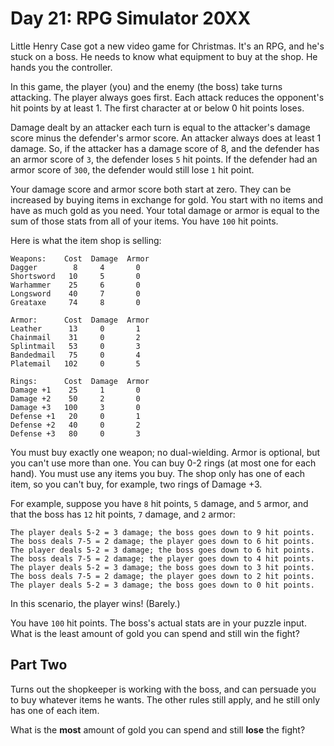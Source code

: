 # Day 21: RPG Simulator 20XX

Little Henry Case got a new video game for Christmas. It's an RPG, and he's stuck on a boss. He needs to know what equipment to buy at the shop. He hands you the controller.

In this game, the player (you) and the enemy (the boss) take turns attacking. The player always goes first. Each attack reduces the opponent's hit points by at least 1. The first character at or below 0 hit points loses.

Damage dealt by an attacker each turn is equal to the attacker's damage score minus the defender's armor score. An attacker always does at least 1 damage. So, if the attacker has a damage score of 8, and the defender has an armor score of `3`, the defender loses `5` hit points. If the defender had an armor score of `300`, the defender would still lose `1` hit point.

Your damage score and armor score both start at zero. They can be increased by buying items in exchange for gold. You start with no items and have as much gold as you need. Your total damage or armor is equal to the sum of those stats from all of your items. You have `100` hit points.

Here is what the item shop is selling:
```
Weapons:    Cost  Damage  Armor
Dagger        8     4       0
Shortsword   10     5       0
Warhammer    25     6       0
Longsword    40     7       0
Greataxe     74     8       0

Armor:      Cost  Damage  Armor
Leather      13     0       1
Chainmail    31     0       2
Splintmail   53     0       3
Bandedmail   75     0       4
Platemail   102     0       5

Rings:      Cost  Damage  Armor
Damage +1    25     1       0
Damage +2    50     2       0
Damage +3   100     3       0
Defense +1   20     0       1
Defense +2   40     0       2
Defense +3   80     0       3
```

You must buy exactly one weapon; no dual-wielding. Armor is optional, but you can't use more than one. You can buy 0-2 rings (at most one for each hand). You must use any items you buy. The shop only has one of each item, so you can't buy, for example, two rings of Damage +3.

For example, suppose you have `8` hit points, `5` damage, and `5` armor, and that the boss has `12` hit points, `7` damage, and `2` armor:
```
The player deals 5-2 = 3 damage; the boss goes down to 9 hit points.
The boss deals 7-5 = 2 damage; the player goes down to 6 hit points.
The player deals 5-2 = 3 damage; the boss goes down to 6 hit points.
The boss deals 7-5 = 2 damage; the player goes down to 4 hit points.
The player deals 5-2 = 3 damage; the boss goes down to 3 hit points.
The boss deals 7-5 = 2 damage; the player goes down to 2 hit points.
The player deals 5-2 = 3 damage; the boss goes down to 0 hit points.
```

In this scenario, the player wins! (Barely.)

You have `100` hit points. The boss's actual stats are in your puzzle input. What is the least amount of gold you can spend and still win the fight?

## Part Two

Turns out the shopkeeper is working with the boss, and can persuade you to buy whatever items he wants. The other rules still apply, and he still only has one of each item.

What is the **most** amount of gold you can spend and still **lose** the fight?
